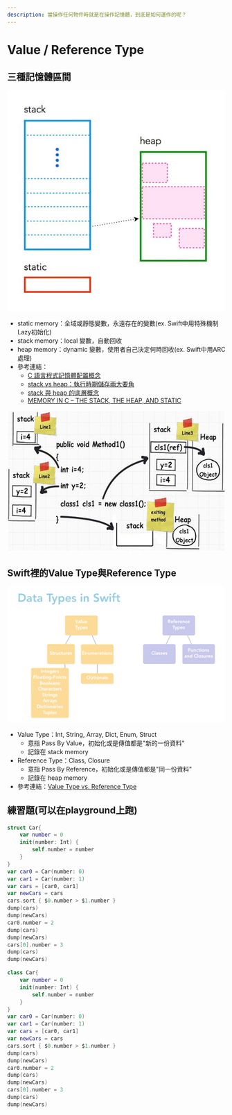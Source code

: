 ```yaml
---
description: 當操作任何物件時就是在操作記憶體，到底是如何運作的呢？
---
```


# Value / Reference Type

## 三種記憶體區間

![&#x4E09;&#x5927;&#x5340;&#x584A;](../.gitbook/assets/memory.jpg)

* static memory：全域或靜態變數，永遠存在的變數\(ex. Swift中用特殊機制Lazy初始化\)
* stack memory：local 變數，自動回收
* heap memory：dynamic 變數，使用者自己決定何時回收\(ex. Swift中用ARC處理\)
* 參考連結：
  * [C 語言程式記憶體配置概念](https://blog.gtwang.org/programming/memory-layout-of-c-program/)
  * [stack vs heap：執行時期儲存兩大要角](https://antrash.pixnet.net/blog/post/70456505)
  * [stack 與 heap 的底層概念](https://nwpie.blogspot.com/2017/05/5-stack-heap.html)
  * [MEMORY IN C – THE STACK, THE HEAP, AND STATIC](https://craftofcoding.wordpress.com/2015/12/07/memory-in-c-the-stack-the-heap-and-static/)

![&#x8A18;&#x61B6;&#x9AD4;&#x5340;&#x584A;&#x7684;&#x64CD;&#x4F5C;](../.gitbook/assets/heap_stack.jpg)

## Swift裡的Value Type與Reference Type <a id="a395"></a>

![](../.gitbook/assets/1_duhwiv0rpm0v97peqvlr7a.png)

* Value Type：Int, String, Array, Dict, Enum, Struct
  * 意指 Pass By Value，初始化或是傳值都是"新的一份資料"
  * 記錄在 stack memory
* Reference Type：Class, Closure
  * 意指 Pass By Reference，初始化或是傳值都是"同一份資料"
  * 記錄在 heap memory
* 參考連結：[Value Type vs. Reference Type](https://medium.com/@wuufone/%E5%AD%B8%E6%9C%83-swift-%E7%9A%84%E9%97%9C%E9%8D%B5-value-type-vs-reference-type-50d3034596a8)

## 練習題\(可以在playground上跑\)

```swift
struct Car{
    var number = 0
    init(number: Int) {
        self.number = number
    }
}
var car0 = Car(number: 0)
var car1 = Car(number: 1)
var cars = [car0, car1]
var newCars = cars
cars.sort { $0.number > $1.number }
dump(cars)
dump(newCars)
car0.number = 2
dump(cars)
dump(newCars)
cars[0].number = 3
dump(cars)
dump(newCars)
```

```swift
class Car{
    var number = 0
    init(number: Int) {
        self.number = number
    }
}
var car0 = Car(number: 0)
var car1 = Car(number: 1)
var cars = [car0, car1]
var newCars = cars
cars.sort { $0.number > $1.number }
dump(cars)
dump(newCars)
car0.number = 2
dump(cars)
dump(newCars)
cars[0].number = 3
dump(cars)
dump(newCars)
```

